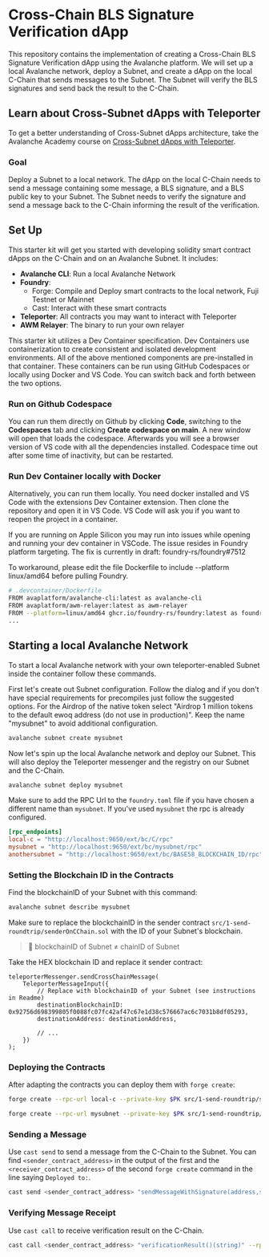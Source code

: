 # Cross-Chain BLS Signature Verification dApp

This repository contains the implementation of creating a Cross-Chain BLS Signature Verification dApp using the Avalanche platform. We will set up a local Avalanche network, deploy a Subnet, and create a dApp on the local C-Chain that sends messages to the Subnet. The Subnet will verify the BLS signatures and send back the result to the C-Chain.

## Learn about Cross-Subnet dApps with Teleporter

To get a better understanding of Cross-Subnet dApps architecture, take the Avalanche Academy course on [Cross-Subnet dApps with Teleporter](https://academy.avax.network/course/teleporter).

### Goal

Deploy a Subnet to a local network. The dApp on the local C-Chain needs to send a message containing some message, a BLS signature, and a BLS public key to your Subnet. The Subnet needs to verify the signature and send a message back to the C-Chain informing the result of the verification. 

## Set Up

This starter kit will get you started with developing solidity smart contract dApps on the C-Chain and on an Avalanche Subnet. It includes:

- **Avalanche CLI**: Run a local Avalanche Network
- **Foundry**:
  - Forge: Compile and Deploy smart contracts to the local network, Fuji Testnet or Mainnet
  - Cast: Interact with these smart contracts
- **Teleporter**: All contracts you may want to interact with Teleporter
- **AWM Relayer**: The binary to run your own relayer

This starter kit utilizes a Dev Container specification. Dev Containers use containerization to create consistent and isolated development environments. All of the above mentioned components are pre-installed in that container. These containers can be run using GitHub Codespaces or locally using Docker and VS Code. You can switch back and forth between the two options.

### Run on Github Codespace

You can run them directly on Github by clicking **Code**, switching to the **Codespaces** tab and clicking **Create codespace on main**. A new window will open that loads the codespace. Afterwards you will see a browser version of VS code with all the dependencies installed. Codespace time out after some time of inactivity, but can be restarted.

### Run Dev Container locally with Docker

Alternatively, you can run them locally. You need docker installed and VS Code with the extensions Dev Container extension. Then clone the repository and open it in VS Code. VS Code will ask you if you want to reopen the project in a container.

If you are running on Apple Silicon you may run into issues while opening and running your dev container in VSCode. The issue resides in Foundry platform targeting. The fix is currently in draft: foundry-rs/foundry#7512

To workaround, please edit the file Dockerfile to include --platform linux/amd64 before pulling Foundry.

```bash
# .devcontainer/Dockerfile
FROM avaplatform/avalanche-cli:latest as avalanche-cli
FROM avaplatform/awm-relayer:latest as awm-relayer
FROM --platform=linux/amd64 ghcr.io/foundry-rs/foundry:latest as foundry
...
```

## Starting a local Avalanche Network

To start a local Avalanche network with your own teleporter-enabled Subnet inside the container follow these commands. 

First let's create out Subnet configuration. Follow the dialog and if you don't have special requirements for precompiles just follow the suggested options. For the Airdrop of the native token select "Airdrop 1 million tokens to the default ewoq address (do not use in production)". Keep the name "mysubnet" to avoid additional configuration.

```bash
avalanche subnet create mysubnet
```

Now let's spin up the local Avalanche network and deploy our Subnet. This will also deploy the Teleporter messenger and the registry on our Subnet and the C-Chain.

```bash
avalanche subnet deploy mysubnet
```

Make sure to add the RPC Url to the `foundry.toml` file if you have chosen a different name than `mysubnet`. If you've used `mysubnet` the rpc is already configured.

```toml
[rpc_endpoints]
local-c = "http://localhost:9650/ext/bc/C/rpc"
mysubnet = "http://localhost:9650/ext/bc/mysubnet/rpc"
anothersubnet = "http://localhost:9650/ext/bc/BASE58_BLOCKCHAIN_ID/rpc"
```

### Setting the Blockchain ID in the Contracts

Find the blockchainID of your Subnet with this command:

```bash
avalanche subnet describe mysubnet
```

Make sure to replace the blockchainID in the sender contract `src/1-send-roundtrip/senderOnCChain.sol` with the ID of your Subnet's blockchain.

> :no_entry_sign: blockchainID of Subnet ≠ chainID of Subnet

Take the HEX blockchain ID and replace it sender contract:

```solidity
teleporterMessenger.sendCrossChainMessage(
    TeleporterMessageInput({
        // Replace with blockchainID of your Subnet (see instructions in Readme)
        destinationBlockchainID: 0x92756d698399805f0088fc07fc42af47c67e1d38c576667ac6c7031b8df05293,
        destinationAddress: destinationAddress,
        
        // ...
    })
);
```

### Deploying the Contracts

After adapting the contracts you can deploy them with `forge create`:

```bash
forge create --rpc-url local-c --private-key $PK src/1-send-roundtrip/senderOnCChain.sol:SenderOnCChain

```

```bash
forge create --rpc-url mysubnet --private-key $PK src/1-send-roundtrip/receiverOnSubnet.sol:ReceiverOnSubnet

```

### Sending a Message

Use `cast send` to send a message from the C-Chain to the Subnet.
You can find `<sender_contract_address>` in the output of the first and the `<receiver_contract_address>` of the second `forge create` command in the line saying `Deployed to:`.

```bash
cast send <sender_contract_address> "sendMessageWithSignature(address,string,bytes,bytes)" <receiver_contract_address> "hello" 0x00 0x00 --rpc-url local-c --private-key $PK
```

### Verifying Message Receipt

Use `cast call` to receive verification result on the C-Chain.

```bash
cast call <sender_contract_address> "verificationResult()(string)" --rpc-url local-c
```
